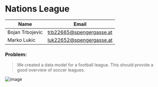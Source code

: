 # Nations League

| Name            | Email         | 
| -------------   |:-------------:| 
| Bojan Trbojevic | trb22665@spengergasse.at | 
| Marko Lukic     | luk22652@spengergasse.at |   


### Problem:

> We created a data model for a football league. This should provide a good overview of soccer leagues.

![image](https://user-images.githubusercontent.com/97803096/212013258-64bca983-4b44-440b-9ef4-31f8b2e1c444.png)
